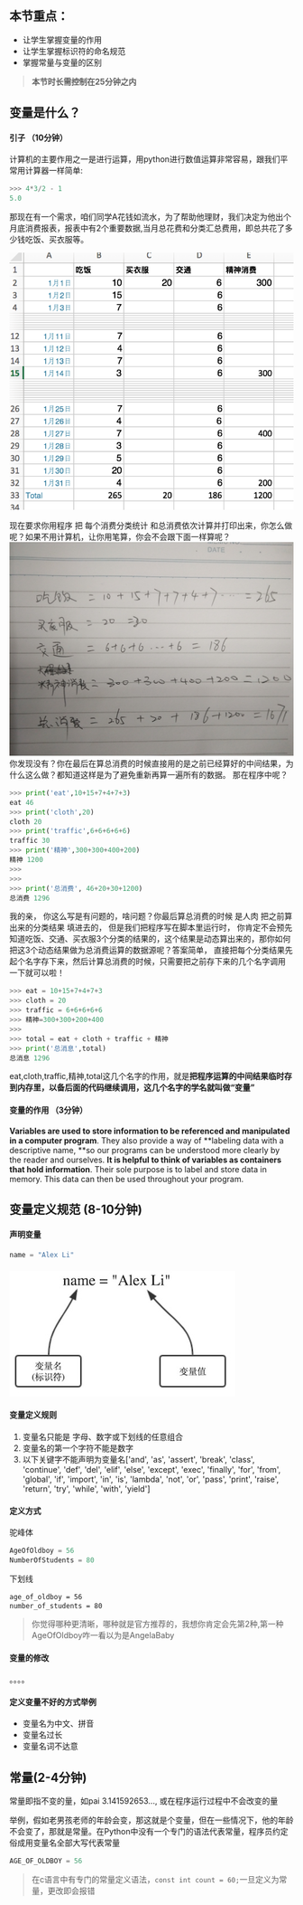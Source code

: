 <script>
var _hmt = _hmt || [];
(function() {
  var hm = document.createElement("script");
  hm.src = "https://hm.baidu.com/hm.js?9cae5942a3c39f3b6fcf0a32b00277e2";
  var s = document.getElementsByTagName("script")[0]; 
  s.parentNode.insertBefore(hm, s);
})();
</script>


## 本节重点：

* 让学生掌握变量的作用
* 让学生掌握标识符的命名规范
* 掌握常量与变量的区别

> **本节时长需控制在25分钟之内**

## 变量是什么？

#### 引子 （10分钟）

计算机的主要作用之一是进行运算，用python进行数值运算非常容易，跟我们平常用计算器一样简单:

```py
>>> 4*3/2 - 1
5.0
```

那现在有一个需求，咱们同学A花钱如流水，为了帮助他理财，我们决定为他出个月底消费报表，报表中有2个重要数据,当月总花费和分类汇总费用，即总共花了多少钱吃饭、买衣服等。

![](/assets/variable_sample2.png)

现在要求你用程序 把 每个消费分类统计 和总消费依次计算并打印出来，你怎么做呢？如果不用计算机，让你用笔算，你会不会跟下面一样算呢？![](/assets/IMG_20170605_153726.jpg)你发现没有？你在最后在算总消费的时候直接用的是之前已经算好的中间结果，为什么这么做？都知道这样是为了避免重新再算一遍所有的数据。 那在程序中呢？

```py
>>> print('eat',10+15+7+4+7+3)
eat 46
>>> print('cloth',20)
cloth 20
>>> print('traffic',6+6+6+6+6)
traffic 30
>>> print('精神',300+300+400+200)
精神 1200
>>> 
>>> 
>>> print('总消费', 46+20+30+1200)
总消费 1296
```

我的亲， 你这么写是有问题的，啥问题？你最后算总消费的时候 是人肉 把之前算出来的分类结果 填进去的， 但是我们把程序写在脚本里运行时， 你肯定不会预先知道吃饭、交通、买衣服3个分类的结果的，这个结果是动态算出来的，那你如何把这3个动态结果做为总消费运算的数据源呢？答案简单， 直接把每个分类结果先起个名字存下来，然后计算总消费的时候，只需要把之前存下来的几个名字调用 一下就可以啦！

```py
>>> eat = 10+15+7+4+7+3
>>> cloth = 20
>>> traffic = 6+6+6+6+6
>>> 精神=300+300+200+400
>>> 
>>> total = eat + cloth + traffic + 精神
>>> print('总消息',total)
总消息 1296
```

eat,cloth,traffic,精神,total这几个名字的作用，就是**把程序运算的中间结果临时存到内存里，以备后面的代码继续调用，这几个名字的学名就叫做“变量”**

#### 变量的作用 （3分钟）

**Variables **are used to** store information to be referenced and manipulated in a computer program**. They also provide a way of **labeling data with a descriptive name, **so our programs can be understood more clearly by the reader and ourselves. **It is helpful to think of variables as containers that hold information**. Their sole purpose is to label and store data in memory. This data can then be used throughout your program.

## 变量定义规范 \(8-10分钟\)

#### **声明变量**

```py
name = "Alex Li"
```

#### ![](/assets/37A7B9E3-6DB2-459E-A5F7-49EFFCC33505.jpeg)

#### **变量定义规则**

1. 变量名只能是 字母、数字或下划线的任意组合
2. 变量名的第一个字符不能是数字
3. 以下关键字不能声明为变量名\['and', 'as', 'assert', 'break', 'class', 'continue', 'def', 'del', 'elif', 'else', 'except', 'exec', 'finally', 'for', 'from', 'global', 'if', 'import', 'in', 'is', 'lambda', 'not', 'or', 'pass', 'print', 'raise', 'return', 'try', 'while', 'with', 'yield'\]

#### **定义方式**

驼峰体

```py
AgeOfOldboy = 56 
NumberOfStudents = 80
```

下划线

```
age_of_oldboy = 56 
number_of_students = 80
```

> 你觉得哪种更清晰，哪种就是官方推荐的，我想你肯定会先第2种,第一种AgeOfOldboy咋一看以为是AngelaBaby



#### 变量的修改

。。。。



#### **定义变量不好的方式举例**

* 变量名为中文、拼音
* 变量名过长
* 变量名词不达意

## 常量\(2-4分钟\)

常量即指不变的量，如pai 3.141592653...,  或在程序运行过程中不会改变的量

举例，假如老男孩老师的年龄会变，那这就是个变量，但在一些情况下，他的年龄不会变了，那就是常量。在Python中没有一个专门的语法代表常量，程序员约定俗成用变量名全部大写代表常量

```py
AGE_OF_OLDBOY = 56
```

> 在c语言中有专门的常量定义语法，`const int count = 60;`一旦定义为常量，更改即会报错



